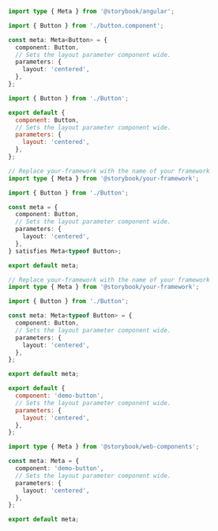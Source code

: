 ```ts filename="Button.stories.ts" renderer="angular" language="ts"
import type { Meta } from '@storybook/angular';

import { Button } from './button.component';

const meta: Meta<Button> = {
  component: Button,
  // Sets the layout parameter component wide.
  parameters: {
    layout: 'centered',
  },
};
```

```js filename="Button.stories.js|jsx" renderer="common" language="js"
import { Button } from './Button';

export default {
  component: Button,
  // Sets the layout parameter component wide.
  parameters: {
    layout: 'centered',
  },
};
```

```ts filename="Button.stories.ts|tsx" renderer="common" language="ts-4-9"
// Replace your-framework with the name of your framework
import type { Meta } from '@storybook/your-framework';

import { Button } from './Button';

const meta = {
  component: Button,
  // Sets the layout parameter component wide.
  parameters: {
    layout: 'centered',
  },
} satisfies Meta<typeof Button>;

export default meta;
```

```ts filename="Button.stories.ts|tsx" renderer="common" language="ts"
// Replace your-framework with the name of your framework
import type { Meta } from '@storybook/your-framework';

import { Button } from './Button';

const meta: Meta<typeof Button> = {
  component: Button,
  // Sets the layout parameter component wide.
  parameters: {
    layout: 'centered',
  },
};

export default meta;
```

```js filename="Button.stories.js" renderer="web-components" language="js"
export default {
  component: 'demo-button',
  // Sets the layout parameter component wide.
  parameters: {
    layout: 'centered',
  },
};
```

```ts filename="Button.stories.ts" renderer="web-components" language="ts"
import type { Meta } from '@storybook/web-components';

const meta: Meta = {
  component: 'demo-button',
  // Sets the layout parameter component wide.
  parameters: {
    layout: 'centered',
  },
};

export default meta;
```
